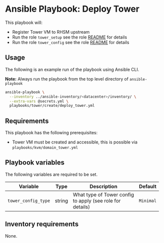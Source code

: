 # Ansible Playbook: Deploy Tower

This playbook will:

- Register Tower VM to RHSM upstream
- Run the role `tower_setup` see the role [README](../../../roles/tower_setup/README.md) for details
- Run the role `tower_config` see the role [README](../../../roles/tower_config/README.md) for details

## Usage

The following is an example run of the playbook using Ansible CLI.

**Note:** Always run the playbook from the top level directory of `ansible-playbook`

```sh
ansible-playbook \
  --inventory ../ansible-inventory/<datacenter>/inventory/ \
  --extra-vars @secrets.yml \
  playbooks/tower/create/deploy_tower.yml
```

## Requirements

This playbook has the following prerequisites:

- Tower VM must be created and accessible, this is possible via `playbooks/kvm/domain_tower.yml`

## Playbook variables

The following variables are required to be set.

| Variable | Type | Description | Default |
| -------- | ---- | ----------- | ------- |
| `tower_config_type` | string | What type of Tower config to apply (see role for details) | `Minimal` |

## Inventory requirements

None.
